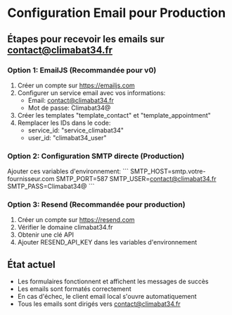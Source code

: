 # Configuration Email pour Production

## Étapes pour recevoir les emails sur contact@climabat34.fr

### Option 1: EmailJS (Recommandée pour v0)
1. Créer un compte sur https://emailjs.com
2. Configurer un service email avec vos informations:
   - Email: contact@climabat34.fr
   - Mot de passe: Climabat34@
3. Créer les templates "template_contact" et "template_appointment"
4. Remplacer les IDs dans le code:
   - service_id: "service_climabat34"
   - user_id: "climabat34_user"

### Option 2: Configuration SMTP directe (Production)
Ajouter ces variables d'environnement:
\`\`\`
SMTP_HOST=smtp.votre-fournisseur.com
SMTP_PORT=587
SMTP_USER=contact@climabat34.fr
SMTP_PASS=Climabat34@
\`\`\`

### Option 3: Resend (Recommandée pour production)
1. Créer un compte sur https://resend.com
2. Vérifier le domaine climabat34.fr
3. Obtenir une clé API
4. Ajouter RESEND_API_KEY dans les variables d'environnement

## État actuel
- Les formulaires fonctionnent et affichent les messages de succès
- Les emails sont formatés correctement
- En cas d'échec, le client email local s'ouvre automatiquement
- Tous les emails sont dirigés vers contact@climabat34.fr
